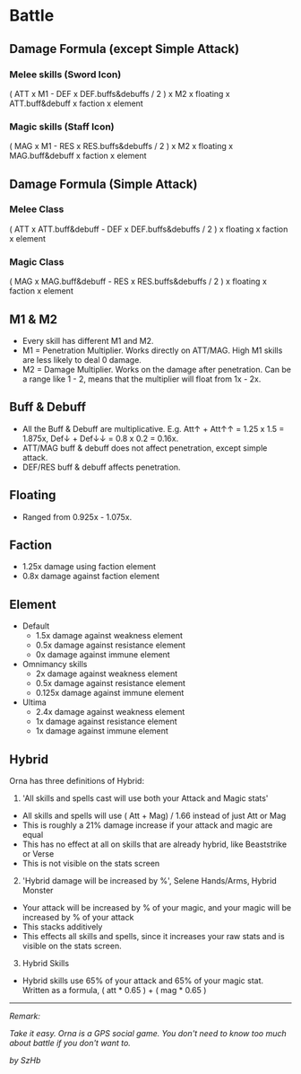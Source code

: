 # Battle

## Damage Formula (except Simple Attack)

### Melee skills (Sword Icon)

( ATT x M1 - DEF x DEF.buffs&debuffs / 2 ) x M2 x floating x ATT.buff&debuff x faction x element

### Magic skills (Staff Icon)

( MAG x M1 - RES x RES.buffs&debuffs / 2 ) x M2 x floating x MAG.buff&debuff x faction x element

## Damage Formula (Simple Attack)

### Melee Class

( ATT x ATT.buff&debuff - DEF x DEF.buffs&debuffs / 2 ) x floating x faction x element

### Magic Class

( MAG x MAG.buff&debuff - RES x RES.buffs&debuffs / 2 ) x floating x faction x element

## M1 & M2

- Every skill has different M1 and M2.
- M1 = Penetration Multiplier. Works directly on ATT/MAG. High M1 skills are less likely to deal 0 damage.
- M2 = Damage Multiplier. Works on the damage after penetration. Can be a range like 1 - 2, means that the multiplier will float from 1x - 2x.

## Buff & Debuff

- All the Buff & Debuff are multiplicative. E.g. Att↑ + Att↑↑ = 1.25 x 1.5 = 1.875x, Def↓ + Def↓↓ = 0.8 x 0.2 = 0.16x.
- ATT/MAG buff & debuff does not affect penetration, except simple attack.
- DEF/RES buff & debuff affects penetration.

## Floating

- Ranged from 0.925x - 1.075x.

## Faction

- 1.25x damage using faction element
- 0.8x damage against faction element

## Element

- Default
  - 1.5x damage against weakness element
  - 0.5x damage against resistance element
  - 0x damage against immune element
- Omnimancy skills
  - 2x damage against weakness element
  - 0.5x damage against resistance element
  - 0.125x damage against immune element
- Ultima
  - 2.4x damage against weakness element
  - 1x damage against resistance element
  - 1x damage against immune element

## Hybrid

Orna has three definitions of Hybrid:

1. 'All skills and spells cast will use both your Attack and Magic stats'
- All skills and spells will use ( Att + Mag) / 1.66 instead of just Att or Mag
- This is roughly a 21% damage increase if your attack and magic are equal
- This has no effect at all on skills that are already hybrid, like Beaststrike or Verse
- This is not visible on the stats screen
2. 'Hybrid damage will be increased by %', Selene Hands/Arms, Hybrid Monster
- Your attack will be increased by % of your magic, and your magic will be increased by % of your attack
- This stacks additively
- This effects all skills and spells, since it increases your raw stats and is visible on the stats screen.
3. Hybrid Skills
- Hybrid skills use 65% of your attack and 65% of your magic stat. Written as a formula, ( att * 0.65 ) + ( mag * 0.65 )

---

*Remark:*

*Take it easy. Orna is a GPS social game. You don't need to know too much about battle if you don't want to.*

*by SzHb*
